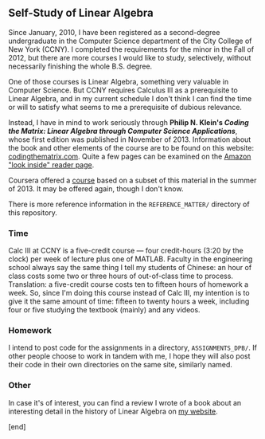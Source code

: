 ## Self-Study of Linear Algebra

Since January, 2010, I have been registered as a second-degree undergraduate in the Computer Science department of the City College of New York (CCNY). I completed the requirements for the minor in the Fall of 2012, but there are more courses I would like to study, selectively, without necessarily finishing the whole B.S. degree.

One of those courses is Linear Algebra, something very valuable in Computer Science. But CCNY requires Calculus III as a prerequisite to Linear Algebra, and in my current schedule I don't think I can find the time or will to satisfy what seems to me a prerequisite of dubious relevance.

Instead, I have in mind to work seriously through **Philip N. Klein's _Coding the Matrix: Linear Algebra through Computer Science Applications_**, whose first edition was published in November of 2013. Information about the book and other elements of the course are to be found on this website: [codingthematrix.com](http://codingthematrix.com/). Quite a few pages can be examined on the [Amazon "look inside" reader page](http://www.amazon.com/dp/0615880991/#reader_0615880991).

Coursera offered a [course](https://www.coursera.org/course/matrix) based on a subset of this material in the summer of 2013. It may be offered again, though I don't know.

There is more reference information in the `REFERENCE_MATTER/` directory of this repository.

### Time

Calc III at CCNY is a five-credit course — four credit-hours (3:20 by the clock) per week of lecture plus one of MATLAB. Faculty in the engineering school always say the same thing I tell my students of Chinese: an hour of class costs some two or three hours of out-of-class time to process. Translation: a five-credit course costs ten to fifteen hours of homework a week. So, since I'm doing this course instead of Calc III, my intention is to give it the same amount of time: fifteen to twenty hours a week, including four or five studying the textbook (mainly) and any videos.

### Homework

I intend to post code for the assignments in a directory, `ASSIGNMENTS_DPB/`. If other people choose to work in tandem with me, I hope they will also post their code in their own directories on the same site, similarly named.

### Other

In case it's of interest, you can find a review I wrote of a book about an interesting detail in the history of Linear Algebra on [my website](https://brannerchinese.com/dpb/publications/Branner_Hart_review.pdf).

[end]
